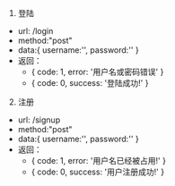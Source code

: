 1. 登陆
- url: /login
- method:"post"
- data:{
      username:'',
      password:''
  }
- 返回：
  - { code: 1, error: '用户名或密码错误' }
  - { code: 0, success: '登陆成功!' }


2. 注册 
- url: /signup
- method:"post"
- data:{
      username:'',
      password:''
  }
- 返回：
  - { code: 1, error: '用户名已经被占用!' }
  - { code: 0, success: '用户注册成功!' }